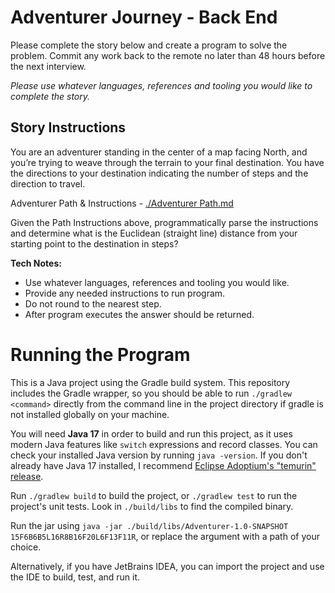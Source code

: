 # Adventurer Journey - Back End
Please complete the story below and create a program to solve the problem. Commit any work back to the remote no later than 48 hours before the next interview.

*Please use whatever languages, references and tooling you would like to complete the story.*

## Story Instructions
You are an adventurer standing in the center of a map facing North, and you’re trying to weave through the terrain to your final destination. You have the directions to your destination indicating the number of steps and the direction to travel.

Adventurer Path & Instructions - [./Adventurer Path.md](./Adventurer%20Path.md)

Given the Path Instructions above, programmatically parse the instructions and determine what is the Euclidean (straight line) distance from your starting point to the destination in steps?

**Tech Notes:**
- Use whatever languages, references and tooling you would like.
- Provide any needed instructions to run program.
- Do not round to the nearest step.
- After program executes the answer should be returned.

# Running the Program
This is a Java project using the Gradle build system. This repository
includes the Gradle wrapper, so you should be able to run `./gradlew <command>`
directly from the command line in the project directory if gradle is not
installed globally on your machine.

You will need **Java 17** in order to build and run this project, as it uses
modern Java features like `switch` expressions and record classes. You can check
your installed Java version by running `java -version`. If you don't already have Java 17 installed,
I recommend [Eclipse Adoptium's "temurin" release](https://github.com/adoptium/temurin17-binaries/releases/).

Run `./gradlew build` to build the project, or `./gradlew test` to run the
project's unit tests. Look in `./build/libs` to find the compiled binary.

Run the jar using `java -jar ./build/libs/Adventurer-1.0-SNAPSHOT 15F6B6B5L16R8B16F20L6F13F11R`,
or replace the argument with a path of your choice.

Alternatively, if you have JetBrains IDEA, you can import the project
and use the IDE to build, test, and run it.